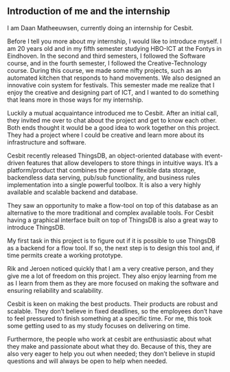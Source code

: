 ## Introduction of me and the internship

I am Daan Matheeuwsen, currently doing an internship for Cesbit.

Before I tell you more about my internship, I would like to introduce myself. I am 20 years old and in my fifth semester studying HBO-ICT at the Fontys in Eindhoven. In the second and third semesters, I followed the Software course, and in the fourth semester, I followed the Creative-Technology course. During this course, we made some nifty projects, such as an automated kitchen that responds to hand movements. We also designed an innovative coin system for festivals. This semester made me realize that I enjoy the creative and designing part of ICT, and I wanted to do something that leans more in those ways for my internship.

Luckily a mutual acquaintance introduced me to Cesbit. After an initial call, they invited me over to chat about the project and get to know each other. Both ends thought it would be a good idea to work together on this project. They had a project where I could be creative and learn more about its infrastructure and software.

Cesbit recently released ThingsDB, an object-oriented database with event-driven features that allow developers to store things in intuitive ways. It’s a platform/product that combines the power of flexible data storage, backendless data serving, pub/sub functionality, and business rules implementation into a single powerful toolbox. It is also a very highly available and scalable backend and database.

They saw an opportunity to make a flow-tool on top of this database as an alternative to the more traditional and complex available tools. For Cesbit having a graphical interface built on top of ThingsDB is also a great way to introduce ThingsDB.

My first task in this project is to figure out if it is possible to use ThingsDB as a backend for a flow tool. If so, the next step is to design this tool and, if time permits create a working prototype.

Rik and Jeroen noticed quickly that I am a very creative person, and they give me a lot of freedom on this project. They also enjoy learning from me as I learn from them as they are more focused on making the software and ensuring reliability and scalability.

Cesbit is keen on making the best products. Their products are robust and scalable. They don’t believe in fixed deadlines, so the employees don’t have to feel pressured to finish something at a specific time. For me, this took some getting used to as my study focuses on delivering on time.

Furthermore, the people who work at cesbit are enthusiastic about what they make and passionate about what they do. Because of this, they are also very eager to help you out when needed; they don’t believe in stupid questions and will always be open to help when needed.

